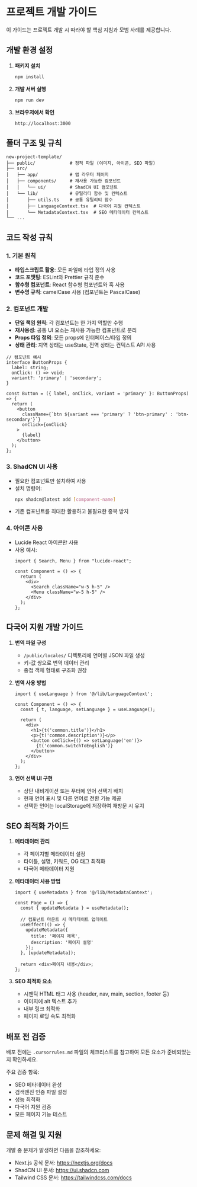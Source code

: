 # 프로젝트 개발 가이드

이 가이드는 프로젝트 개발 시 따라야 할 핵심 지침과 모범 사례를 제공합니다.

## 개발 환경 설정

1. **패키지 설치**
   ```bash
   npm install
   ```

2. **개발 서버 실행**
   ```bash
   npm run dev
   ```

3. **브라우저에서 확인**
   ```
   http://localhost:3000
   ```

## 폴더 구조 및 규칙

```
new-project-template/
├── public/             # 정적 파일 (이미지, 아이콘, SEO 파일)
├── src/
│   ├── app/            # 앱 라우터 페이지
│   ├── components/     # 재사용 가능한 컴포넌트
│   │   └── ui/         # ShadCN UI 컴포넌트
│   └── lib/            # 유틸리티 함수 및 컨텍스트
│       ├── utils.ts    # 공통 유틸리티 함수
│       ├── LanguageContext.tsx  # 다국어 지원 컨텍스트
│       └── MetadataContext.tsx  # SEO 메타데이터 컨텍스트
└── ...
```

## 코드 작성 규칙

### 1. 기본 원칙
- **타입스크립트 활용**: 모든 파일에 타입 정의 사용
- **코드 포맷팅**: ESLint와 Prettier 규칙 준수
- **함수형 컴포넌트**: React 함수형 컴포넌트와 훅 사용
- **변수명 규칙**: camelCase 사용 (컴포넌트는 PascalCase)

### 2. 컴포넌트 개발
- **단일 책임 원칙**: 각 컴포넌트는 한 가지 역할만 수행
- **재사용성**: 공통 UI 요소는 재사용 가능한 컴포넌트로 분리
- **Props 타입 정의**: 모든 props에 인터페이스/타입 정의
- **상태 관리**: 지역 상태는 useState, 전역 상태는 컨텍스트 API 사용

```tsx
// 컴포넌트 예시
interface ButtonProps {
  label: string;
  onClick: () => void;
  variant?: 'primary' | 'secondary';
}

const Button = ({ label, onClick, variant = 'primary' }: ButtonProps) => {
  return (
    <button 
      className={`btn ${variant === 'primary' ? 'btn-primary' : 'btn-secondary'}`}
      onClick={onClick}
    >
      {label}
    </button>
  );
};
```

### 3. ShadCN UI 사용
- 필요한 컴포넌트만 설치하여 사용
- 설치 명령어:
  ```bash
  npx shadcn@latest add [component-name]
  ```
- 기존 컴포넌트를 최대한 활용하고 불필요한 중복 방지

### 4. 아이콘 사용
- Lucide React 아이콘만 사용
- 사용 예시:
  ```tsx
  import { Search, Menu } from "lucide-react";
  
  const Component = () => {
    return (
      <div>
        <Search className="w-5 h-5" />
        <Menu className="w-5 h-5" />
      </div>
    );
  };
  ```

## 다국어 지원 개발 가이드

1. **번역 파일 구성**
   - `/public/locales/` 디렉토리에 언어별 JSON 파일 생성
   - 키-값 쌍으로 번역 데이터 관리
   - 중첩 객체 형태로 구조화 권장

2. **번역 사용 방법**
   ```tsx
   import { useLanguage } from '@/lib/LanguageContext';
   
   const Component = () => {
     const { t, language, setLanguage } = useLanguage();
     
     return (
       <div>
         <h1>{t('common.title')}</h1>
         <p>{t('common.description')}</p>
         <button onClick={() => setLanguage('en')}>
           {t('common.switchToEnglish')}
         </button>
       </div>
     );
   };
   ```

3. **언어 선택 UI 구현**
   - 상단 내비게이션 또는 푸터에 언어 선택기 배치
   - 현재 언어 표시 및 다른 언어로 전환 기능 제공
   - 선택한 언어는 localStorage에 저장하여 재방문 시 유지

## SEO 최적화 가이드

1. **메타데이터 관리**
   - 각 페이지별 메타데이터 설정
   - 타이틀, 설명, 키워드, OG 태그 최적화
   - 다국어 메타데이터 지원

2. **메타데이터 사용 방법**
   ```tsx
   import { useMetadata } from '@/lib/MetadataContext';
   
   const Page = () => {
     const { updateMetadata } = useMetadata();
     
     // 컴포넌트 마운트 시 메타데이트 업데이트
     useEffect(() => {
       updateMetadata({
         title: '페이지 제목',
         description: '페이지 설명'
       });
     }, [updateMetadata]);
     
     return <div>페이지 내용</div>;
   };
   ```

3. **SEO 최적화 요소**
   - 시맨틱 HTML 태그 사용 (header, nav, main, section, footer 등)
   - 이미지에 alt 텍스트 추가
   - 내부 링크 최적화
   - 페이지 로딩 속도 최적화

## 배포 전 검증

배포 전에는 `.cursorrules.md` 파일의 체크리스트를 참고하여 모든 요소가 준비되었는지 확인하세요.

주요 검증 항목:
- SEO 메타데이터 완성
- 검색엔진 인증 파일 설정
- 성능 최적화
- 다국어 지원 검증
- 모든 페이지 기능 테스트

## 문제 해결 및 지원

개발 중 문제가 발생하면 다음을 참조하세요:
- Next.js 공식 문서: https://nextjs.org/docs
- ShadCN UI 문서: https://ui.shadcn.com
- Tailwind CSS 문서: https://tailwindcss.com/docs 